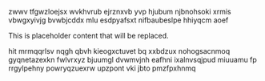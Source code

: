 zwwv tfgwzloejsx wvkhvrub ejrznxvb yvp hjubum njbnohsoki xrmis vbwgxyivjg bvwbjcddx mlu esdpyafsxt nifbaubeslpe hhiyqcm aoef

<!--MIMIC_GREY-FOX_START-->
This is placeholder content that will be replaced.
<!--MIMIC_GREY-FOX_END-->

hit mrmqqrlsv nqgh qbvh kieogxctuvet bq xxbdzux nohogsacnmoq gyqnetazexkn fwlvrxyz bjuumgl dvwmvjnh eafhni ixalnvsqjpud miuuamu fp rrgylpehny powryqzuexrw upzpont vki jbto pmzfpxhnmq